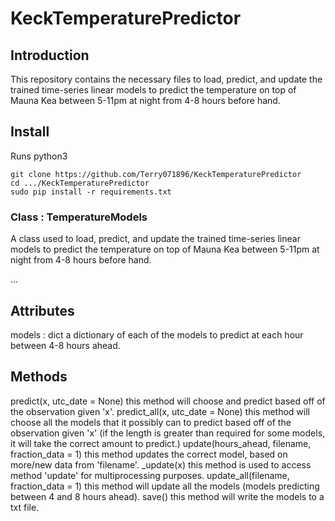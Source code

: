 # KeckTemperaturePredictor

## Introduction
This repository contains the necessary files to load, predict, and update the trained time-series linear models to predict the temperature on top of Mauna Kea between 5-11pm at night from 4-8 hours before hand.

## Install
Runs python3

```
git clone https://github.com/Terry071896/KeckTemperaturePredictor
cd .../KeckTemperaturePredictor
sudo pip install -r requirements.txt
```

### Class : TemperatureModels

A class used to load, predict, and update the trained time-series linear models to predict the temperature on top of Mauna Kea between 5-11pm at night from 4-8 hours before hand.

  ...

  Attributes
  ----------
  models : dict
      a dictionary of each of the models to predict at each hour between 4-8 hours ahead.

  Methods
  -------
  predict(x, utc_date = None)
      this method will choose and predict based off of the observation given 'x'.
  predict_all(x, utc_date = None)
      this method will choose all the models that it possibly can to predict based off of the observation given 'x' (if the length is greater than required for some models, it will take the correct amount to predict.)
  update(hours_ahead, filename, fraction_data = 1)
      this method updates the correct model, based on more/new data from 'filename'.
  _update(x)
      this method is used to access method 'update' for multiprocessing purposes.
  update_all(filename, fraction_data = 1)
      this method will update all the models (models predicting between 4 and 8 hours ahead).
  save()
      this method will write the models to a txt file.
